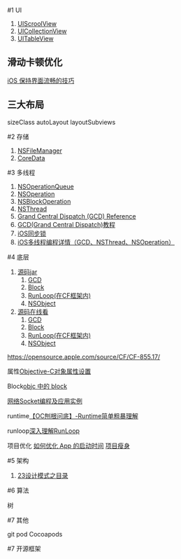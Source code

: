 #1 UI

1. [UIScroolView](http://blog.csdn.net/y550918116j/article/details/52022330)
2. [UICollectionView](http://blog.csdn.net/y550918116j/article/details/52024819)
3. [UITableView](http://blog.csdn.net/y550918116j/article/details/52021586)

## 滑动卡顿优化

[iOS 保持界面流畅的技巧](http://blog.ibireme.com/2015/11/12/smooth_user_interfaces_for_ios/)

## 三大布局

sizeClass autoLayout layoutSubviews

#2 存储

1. [NSFileManager](http://blog.csdn.net/y550918116j/article/details/52815990)
2. [CoreData](http://blog.csdn.net/y550918116j/article/category/6475388)

#3 多线程

1. [NSOperationQueue](http://blog.csdn.net/y550918116j/article/details/50836823)
2. [NSOperation](http://blog.csdn.net/y550918116j/article/details/50836813)
3. [NSBlockOperation](http://blog.csdn.net/y550918116j/article/details/50836819)
4. [NSThread](http://blog.csdn.net/y550918116j/article/details/50612230)
5. [Grand Central Dispatch (GCD) Reference](http://blog.csdn.net/y550918116j/article/details/52385222)
6. [GCD(Grand Central Dispatch)教程](http://www.dreamingwish.com/article/gcdgrand-central-dispatch-jiao-cheng.html)
7. [iOS同步锁](http://blog.csdn.net/y550918116j/article/details/62430893)
8. [iOS多线程编程详情（GCD、NSThread、NSOperation）](http://lib.csdn.net/article/ios/57715)

#4 底层

1. [源码jar](https://opensource.apple.com/tarballs/)
	1. [GCD](https://opensource.apple.com/tarballs/libdispatch/)
	2. [Block](https://opensource.apple.com/tarballs/libclosure/)
	3. [RunLoop(在CF框架内)](https://opensource.apple.com/tarballs/CF/)
	4. [NSObject](https://opensource.apple.com/tarballs/objc4/)
2. [源码在线看](https://opensource.apple.com/source/)
	1. [GCD](https://opensource.apple.com/source/libdispatch/)
	2. [Block](https://opensource.apple.com/source/libclosure/)
	3. [RunLoop(在CF框架内)](https://opensource.apple.com/source/CF/)
	4. [NSObject](https://opensource.apple.com/source/objc4/)



https://opensource.apple.com/source/CF/CF-855.17/

属性[Objective-C对象属性设置](http://blog.csdn.net/y550918116j/article/details/48968955)

Block[objc 中的 block](http://blog.ibireme.com/2013/11/27/objc-block/)

[网络Socket编程及应用实例](http://lib.csdn.net/article/embeddeddevelopment/60828)

runtime[【OC刨根问底】-Runtime简单粗暴理解](http://www.jianshu.com/p/f900de4a1495)

runloop[深入理解RunLoop](http://blog.ibireme.com/2015/05/18/runloop/)

项目优化
[如何优化 App 的启动时间](http://www.dreamingwish.com/articlelist/tag/block)
[项目瘦身](https://raw.githubusercontent.com/937447974/Blog/master/Resources/2017031401.png)

#5 架构

1. [23设计模式之目录](http://blog.csdn.net/y550918116j/article/details/50072719)

#6 算法

树

#7 其他

git
pod
Cocoapods

#7 开源框架

